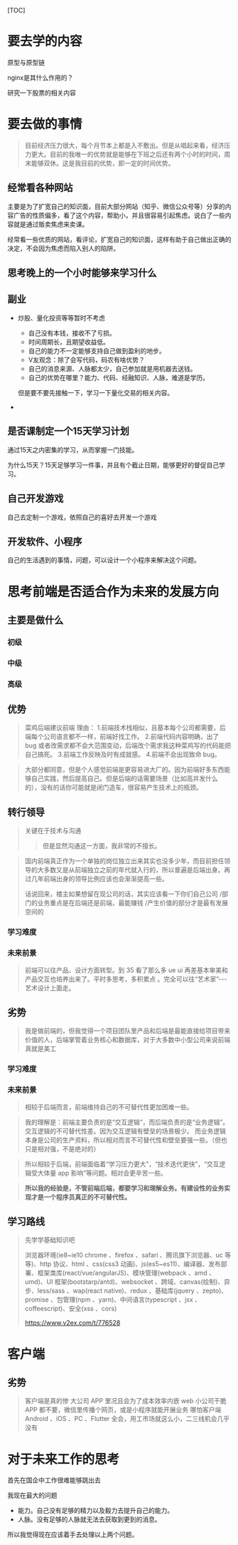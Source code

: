 [TOC]

# 要去学的内容

原型与原型链

nginx是其什么作用的？

研究一下股票的相关内容

# 要去做的事情

> 目前经济压力很大，每个月节本上都是入不敷出。但是从唱起来看，经济压力更大。目前的我唯一的优势就是能够在下班之后还有两个小时的时间，周末能够双休。这是我目前的优势，即一定的时间优势。

## 经常看各种网站

主要是为了扩宽自己的知识面，目前大部分网站（知乎、微信公众号等）分享的内容广告的性质偏多，看了这个内容，帮助小，并且很容易引起焦虑。说白了一些内容就是通过贩卖焦虑来卖课。

经常看一些优质的网站，看评论，扩宽自己的知识面，这样有助于自己做出正确的决定，不会因为焦虑而陷入别人的陷阱。

## 思考晚上的一个小时能够来学习什么

## 副业

- 炒股、量化投资等等暂时不考虑

  - 自己没有本钱，接收不了亏损。
  - 时间周期长，且期望收益低。
  - 自己的能力不一定能够支持自己做到盈利的地步。
  - V友观念：除了会写代码，码农有啥优势？
  - 自己的消息来源、人脉都太少，自己参加就是用机器去送钱。
  - 自己的优势在哪里？能力、代码、经融知识、人脉，难道是学历。

  但是要不要先接触一下，学习一下量化交易的相关内容。

- 

## 是否课制定一个15天学习计划

通过15天之内密集的学习，从而掌握一门技能。

为什么15天？15天足够学习一件事，并且有个截止日期，能够更好的督促自己学习。

## 自己开发游戏

自己去定制一个游戏，依照自己的喜好去开发一个游戏

## 开发软件、小程序

自己的生活遇到的事情，问题，可以设计一个小程序来解决这个问题。

# 思考前端是否适合作为未来的发展方向

## 主要是做什么

### 初级

### 中级

### 高级

## 优势

> 菜鸡后端建议前端
> 理由：
> 1.前端技术栈相似，且基本每个公司都需要，后端每个公司语言都不一样，前端好找工作。
> 2.前端代码内容明确，出了 bug 或者改需求都不会大范围变动，后端改个需求我这种菜鸡写的代码能把自己搞死。
> 3.前端工作反映及时有成就感。
> 4.前端不会出现致命 bug。

> 大部分都同意，但是个人感觉前端是更容易进大厂的。因为前端好多东西能够自己实践，然后提高自己。但是后端的话需要场景（比如高并发什么的），没有的话你可能就是闭门造车，很容易产生技术上的瓶颈。

## 转行领导

> 关键在于技术与沟通
>
> > 但是显然沟通这一方面，我非常的不擅长。

> 国内前端真正作为一个单独的岗位独立出来其实也没多少年，而目前担任领导的大多数又是从前端独立之前的年代就入行的，所以普遍是后端出身。再过几年前端出身的领导比例应该也会渐渐提高一些。
>
> 话说回来，楼主如果想留在现公司的话，其实应该看一下你们自己公司 /部门的业务重点是在后端还是前端，最能赚钱 /产生价值的部分才是最有发展空间的

### 学习难度

### 未来前景

> 前端可以往产品、设计方面转型。到 35 看了那么多 ue ui 再差基本审美和产品交互也培养出来了。平时多思考，多积累点 。完全可以往“艺术家”---艺术设计上面走。



## 劣势

> 我是做前端的，但我觉得一个项目团队里产品和后端是最能直接给项目带来价值的人，后端掌管着业务核心和数据库，对于大多数中小型公司来说前端真就是美工

### 学习难度

### 未来前景

> 相较于后端而言，前端维持自己的不可替代性更加困难一些。

> 我的理解是：前端主要负责的是“交互逻辑”，而后端负责的是“业务逻辑”。
> 交互逻辑的不可替代性差。因为交互逻辑有壁垒的场景极少。
> 而业务逻辑本身是公司的生产资料，所以相对而言不可替代性和壁垒要强一些。（但也只是相对强，不是绝对的）

> 所以相较于后端，前端面临着“学习压力更大”，“技术迭代更快”，“交互逻辑受大体量 app 影响”等问题。相对会更辛苦一些。

> **所以我的经验是，不管前端后端，都要学习和理解业务。有建设性的业务实现才是一个程序员真正的不可替代性。**

## 学习路线

> 先学学基础知识吧
>
> 浏览器环境(ie8~ie10 chrome 、firefox 、safari 、腾讯旗下浏览器、uc 等等)、http 协议、html 、css(css3 动画)、js(es5~es11)、编译器、发布部署、框架类库(react/vue/angularJS)、模块管理(webpack 、amd 、umd)、UI 框架(bootstarp/antd)、websocket 、跨域、canvas(绘制)、异步、less/sass 、wap(react native)、redux 、基础库(jquery 、zepto)、promise 、包管理(npm 、yarn)、中间语言(typescript 、jsx 、coffeescript)、安全(xss 、cors)
>
> https://www.v2ex.com/t/776528



# 客户端

## 劣势

> 客户端是真的惨
> 大公司 APP 里况且会为了成本效率内嵌 web
> 小公司干脆 APP 都不要，微信里传播个网页，或是小程序就能开展业务
> 哪怕客户端 Android 、iOS 、PC 、Flutter 全会，用工市场就这么小，二三线机会几乎没有

# 对于未来工作的思考

首先在国企中工作很难能够跳出去

我现在最大的问题

- 能力。自己没有足够的精力以及毅力去提升自己的能力。
- 人脉。没有足够的人脉就无法去获取到更到的消息。

所以我觉得现在应该着手去处理以上两个问题。





